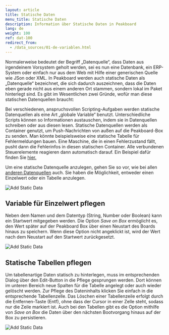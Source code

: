 ```yaml
---
layout: article
title: Statische Daten
menu_title: Statische Daten
description: Information über Statische Daten in Peakboard
lang: de
weight: 100
ref: dat-100
redirect_from:
  - /data_sources/01-de-variablen.html
---
```

Normalerweise bedeutet der Begriff „Datenquelle“, dass Daten aus irgendeinem Vorsystem geholt werden, sei es nun eine Datenbank, ein ERP-System oder einfach nur aus dem Web mit Hilfe einer generischen Quelle wie JSon oder XML. In Peakboard werden auch statische Daten als „Datenquelle“ bezeichnet, die sich dadurch auszeichnen, dass die Daten eben gerade nicht aus einem anderen Ort stammen, sondern lokal im Paket hinterlegt sind. Es gibt im Wesentlichen zwei Gründe, wofür man diese statischen Datenquellen braucht:

Bei verschiedenen, anspruchsvollen Scripting-Aufgaben werden statische Datenquellen als eine Art „globale Variable“ benutzt. Unterschiedliche Scripts können so Informationen austauschen, indem sie in Datenquellen schreiben oder aus diesen lesen.
Statische Datenquellen werden als Container genutzt, um Push-Nachrichten von außen auf die Peakboard-Box zu senden. Man könnte beispielsweise eine statische Tabelle für Fehlermeldungen bauen. Eine Maschine, die in einen Fehlerzustand fällt, pusht dann die Fehlerinfos in diesen statischen Container. Alle verbundenen Steuerelemente reagieren dann automatisch darauf. Ein Beispiel dafür finden Sie [hier.](/misc/02-de-push-nachrichten.html)

Um eine statische Datenquelle anzulegen, gehen Sie so vor, wie bei allen [anderen Datenquellen](/tutorials/03-de-xml-daten.html) auch. Sie haben die Möglichkeit, entweder einen Einzelwert oder ein Tabelle anzulegen.

![Add Static Data](/assets/images/data-sources/static-data/add-data-dialog.png)

## Variable für Einzelwert pflegen

Neben dem Namen und dem Datentyp (String, Number oder Boolean) kann ein Startwert mitgegeben werden. Die Option *Save on Box* ermöglicht es, den Wert später auf der Peakboard Box über einen Neustart des Boards hinaus zu speichern. Wenn diese Option nicht angeklickt ist, wird der Wert nach dem Neustart auf den Startwert zurückgesetzt.

![Add Static Data](/assets/images/data-sources/static-data/static-single-variable.png)

## Statische Tabellen pflegen

Um tabellenartige Daten statisch zu hinterlegen, muss im entsprechenden Dialog über den Edit-Button in die Pflege gesprungen werden. Dort können im unteren Bereich neue Spalten für die Tabelle angelegt oder auch wieder gelöscht werden. Zur Pflege des Dateninhalts klicken Sie einfach in die entsprechende Tabellenzelle. Das Löschen einer Tabellenzeile erfolgt durch die Entfernen-Taste (Entf), ohne dass der Cursor in einer Zelle steht, sodass nur die Zeile markiert ist.
Auch bei den Tabellen gibt es die Option mithilfe von *Save on Box* die Daten über den nächsten Bootvorgang hinaus auf der Box zu persistieren.

![Add Static Data](/assets/images/data-sources/static-data/static-table-variable.png)